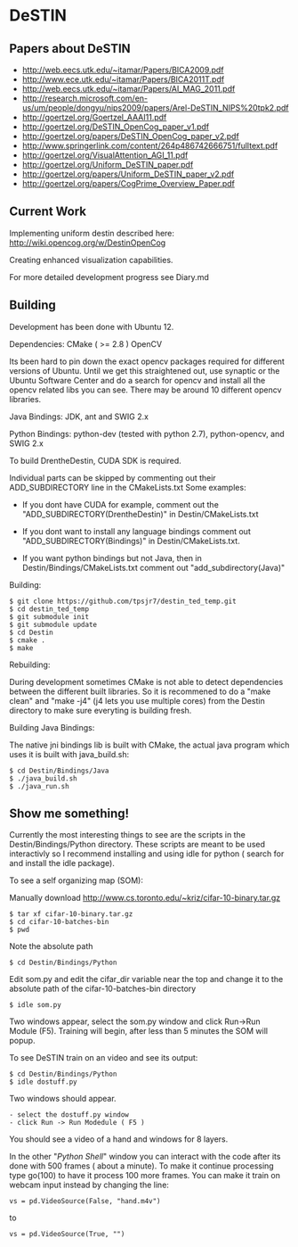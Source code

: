 DeSTIN
=============

Papers about DeSTIN
-------------------
* http://web.eecs.utk.edu/~itamar/Papers/BICA2009.pdf
* http://www.ece.utk.edu/~itamar/Papers/BICA2011T.pdf
* http://web.eecs.utk.edu/~itamar/Papers/AI_MAG_2011.pdf
* http://research.microsoft.com/en-us/um/people/dongyu/nips2009/papers/Arel-DeSTIN_NIPS%20tpk2.pdf
* http://goertzel.org/Goertzel_AAAI11.pdf
* http://goertzel.org/DeSTIN_OpenCog_paper_v1.pdf
* http://goertzel.org/papers/DeSTIN_OpenCog_paper_v2.pdf
* http://www.springerlink.com/content/264p486742666751/fulltext.pdf
* http://goertzel.org/VisualAttention_AGI_11.pdf
* http://goertzel.org/Uniform_DeSTIN_paper.pdf
* http://goertzel.org/papers/Uniform_DeSTIN_paper_v2.pdf
* http://goertzel.org/papers/CogPrime_Overview_Paper.pdf

Current Work
------------
Implementing uniform destin described here:
http://wiki.opencog.org/w/DestinOpenCog

Creating enhanced visualization capabilities.

For more detailed development progress see Diary.md

Building
--------
Development has been done with Ubuntu 12.

Dependencies:
CMake ( >= 2.8 )
OpenCV 

Its been hard to pin down the exact opencv packages required for different versions of Ubuntu. Until we get this straightened out, use synaptic or the Ubuntu Software Center and do a search for opencv and install all the opencv related libs you can see. There may be around 10 different opencv libraries. 

Java Bindings: JDK, ant and SWIG 2.x

Python Bindings: python-dev (tested with python 2.7), python-opencv, and SWIG 2.x

To build DrentheDestin, CUDA SDK is required. 

Individual parts can be skipped by commenting out their ADD_SUBDIRECTORY line in the CMakeLists.txt
Some examples:

* If you dont have CUDA for example, comment out the "ADD_SUBDIRECTORY(DrentheDestin)" in Destin/CMakeLists.txt

* If you dont want to install any language bindings comment out "ADD_SUBDIRECTORY(Bindings)" in Destin/CMakeLists.txt.

* If you want python bindings but not Java, then in Destin/Bindings/CMakeLists.txt comment out "add_subdirectory(Java)"

Building:

    $ git clone https://github.com/tpsjr7/destin_ted_temp.git
    $ cd destin_ted_temp
    $ git submodule init
    $ git submodule update
    $ cd Destin
    $ cmake . 
    $ make
    
Rebuilding:
    
During development sometimes CMake is not able to detect dependencies between the different built libraries. So it is recommened
to do a "make clean" and "make -j4" (j4 lets you use multiple cores) from the Destin directory to make sure everyting is building fresh.

Building Java Bindings:

The native jni bindings lib is built with CMake, the actual java program which uses it is built with java_build.sh:

    $ cd Destin/Bindings/Java
    $ ./java_build.sh
    $ ./java_run.sh
    

Show me something!
------------------

Currently the most interesting things to see are the scripts in the Destin/Bindings/Python directory. 
These scripts are meant to be used interactivly so I recommend installing and using idle for python ( search for and install the idle package).

To see a self organizing map (SOM):

Manually download http://www.cs.toronto.edu/~kriz/cifar-10-binary.tar.gz

    $ tar xf cifar-10-binary.tar.gz
    $ cd cifar-10-batches-bin
    $ pwd

Note the absolute path 

    $ cd Destin/Bindings/Python
    
Edit som.py and edit the cifar_dir variable near the top and change it to the absolute path of the cifar-10-batches-bin directory

    $ idle som.py

Two windows appear, select the som.py window and click Run->Run Module (F5).
Training will begin, after less than 5 minutes the SOM will popup.
    
To see DeSTIN train on an video and see its output:
    
    $ cd Destin/Bindings/Python
    $ idle dostuff.py
    
Two windows should appear.

    - select the dostuff.py window
    - click Run -> Run Modedule ( F5 )

You should see a video of a hand and windows for 8 layers.
    
In the other "*Python Shell*" window you can interact with the code after its done with 500 frames ( about a minute).
To make it continue processing type go(100) to have it process 100 more frames. You can make it train on webcam input instead by
changing the line: 

    vs = pd.VideoSource(False, "hand.m4v")
    
to 

    vs = pd.VideoSource(True, "")
    
    
    
